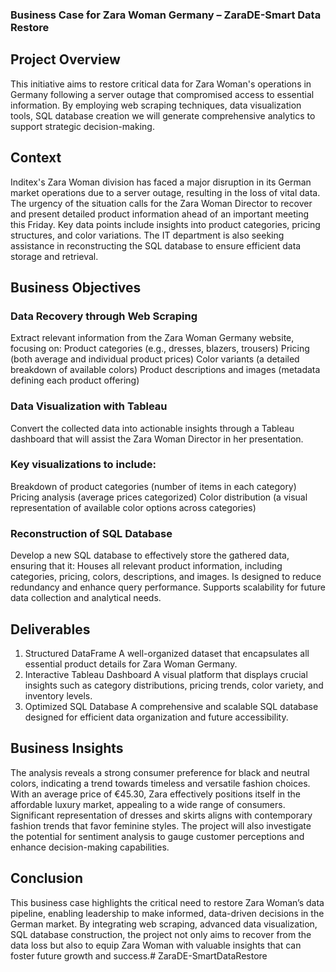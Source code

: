 ### Business Case for Zara Woman Germany – ZaraDE-Smart Data Restore
## Project Overview
This initiative aims to restore critical data for Zara Woman's operations in Germany following a server outage that compromised access to essential information. 
By employing web scraping techniques, data visualization tools, SQL database creation we will generate comprehensive analytics to support strategic decision-making.

## Context
Inditex's Zara Woman division has faced a major disruption in its German market operations due to a server outage, resulting in the loss of vital data. 
The urgency of the situation calls for the Zara Woman Director to recover and present detailed product information ahead of an important meeting this Friday. 
Key data points include insights into product categories, pricing structures, and color variations. 
The IT department is also seeking assistance in reconstructing the SQL database to ensure efficient data storage and retrieval. 

## Business Objectives
### Data Recovery through Web Scraping
Extract relevant information from the Zara Woman Germany website, focusing on:
Product categories (e.g., dresses, blazers, trousers)
Pricing (both average and individual product prices)
Color variants (a detailed breakdown of available colors)
Product descriptions and images (metadata defining each product offering)

### Data Visualization with Tableau
Convert the collected data into actionable insights through a Tableau dashboard that will assist the Zara Woman Director in her presentation. 

### Key visualizations to include:
Breakdown of product categories (number of items in each category)
Pricing analysis (average prices categorized)
Color distribution (a visual representation of available color options across categories)

### Reconstruction of SQL Database
Develop a new SQL database to effectively store the gathered data, ensuring that it:
Houses all relevant product information, including categories, pricing, colors, descriptions, and images.
Is designed to reduce redundancy and enhance query performance.
Supports scalability for future data collection and analytical needs.

## Deliverables
1) Structured DataFrame
    A well-organized dataset that encapsulates all essential product details for Zara Woman Germany.
2) Interactive Tableau Dashboard
    A visual platform that displays crucial insights such as category distributions, pricing trends, color variety, and inventory levels.
3) Optimized SQL Database
    A comprehensive and scalable SQL database designed for efficient data organization and future accessibility.

## Business Insights
The analysis reveals a strong consumer preference for black and neutral colors, indicating a trend towards timeless and versatile fashion choices.
With an average price of €45.30, Zara effectively positions itself in the affordable luxury market, appealing to a wide range of consumers.
Significant representation of dresses and skirts aligns with contemporary fashion trends that favor feminine styles.
The project will also investigate the potential for sentiment analysis to gauge customer perceptions and enhance decision-making capabilities.

## Conclusion
This business case highlights the critical need to restore Zara Woman’s data pipeline, enabling leadership to make informed, data-driven decisions in the German market. 
By integrating web scraping, advanced data visualization, SQL database construction, the project not only aims to recover from the data loss but also to equip Zara Woman with valuable insights that can foster future growth and success.# ZaraDE-SmartDataRestore